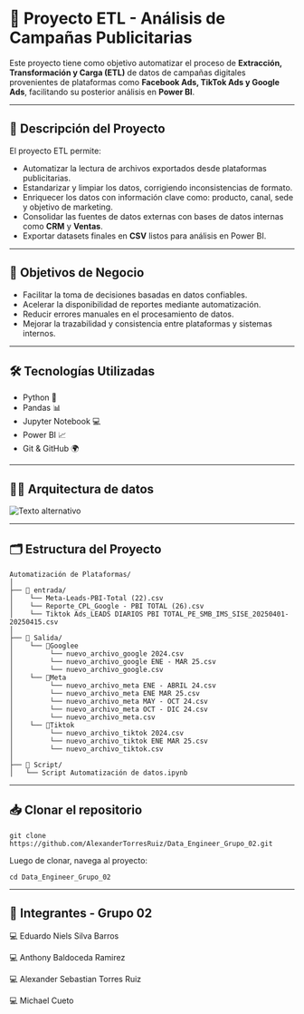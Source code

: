 # 🚀 Proyecto ETL - Análisis de Campañas Publicitarias

Este proyecto tiene como objetivo automatizar el proceso de **Extracción, Transformación y Carga (ETL)** de datos de campañas digitales provenientes de plataformas como **Facebook Ads, TikTok Ads y Google Ads**, facilitando su posterior análisis en **Power BI**.

---

## 📌 Descripción del Proyecto

El proyecto ETL permite:

- Automatizar la lectura de archivos exportados desde plataformas publicitarias.
- Estandarizar y limpiar los datos, corrigiendo inconsistencias de formato.
- Enriquecer los datos con información clave como: producto, canal, sede y objetivo de marketing.
- Consolidar las fuentes de datos externas con bases de datos internas como **CRM** y **Ventas**.
- Exportar datasets finales en **CSV** listos para análisis en Power BI.

---

## 🧠 Objetivos de Negocio

- Facilitar la toma de decisiones basadas en datos confiables.
- Acelerar la disponibilidad de reportes mediante automatización.
- Reducir errores manuales en el procesamiento de datos.
- Mejorar la trazabilidad y consistencia entre plataformas y sistemas internos.

---

## 🛠️ Tecnologías Utilizadas

- Python 🐍
- Pandas 📊
- Jupyter Notebook 💻
- Power BI 📈
- Git & GitHub 🌍

---
## 👨‍💻 Arquitectura de datos
![Texto alternativo](https://i.ibb.co/fY9xYF7V/image.jpg)

---
## 🗂️ Estructura del Proyecto
```
Automatización de Plataformas/
│
├── 📂 entrada/
│    └── Meta-Leads-PBI-Total (22).csv
│    └── Reporte_CPL_Google - PBI TOTAL (26).csv
│    └── Tiktok Ads_LEADS DIARIOS PBI TOTAL_PE_SMB_IMS_SISE_20250401-20250415.csv
│
├── 📂 Salida/
│    └── 📂Googlee
│         └── nuevo_archivo_google 2024.csv
│         └── nuevo_archivo_google ENE - MAR 25.csv
│         └── nuevo_archivo_google.csv
│    └── 📂Meta
│         └── nuevo_archivo_meta ENE - ABRIL 24.csv
│         └── nuevo_archivo_meta ENE MAR 25.csv
│         └── nuevo_archivo_meta MAY - OCT 24.csv
│         └── nuevo_archivo_meta OCT - DIC 24.csv
│         └── nuevo_archivo_meta.csv
│    └── 📂Tiktok
│         └── nuevo_archivo_tiktok 2024.csv
│         └── nuevo_archivo_tiktok ENE MAR 25.csv
│         └── nuevo_archivo_tiktok.csv
│
├── 📂 Script/
│   └── Script Automatización de datos.ipynb   
```
---
## 📥 Clonar el repositorio
```
git clone https://github.com/AlexanderTorresRuiz/Data_Engineer_Grupo_02.git
```
Luego de clonar, navega al proyecto:
```
cd Data_Engineer_Grupo_02
```

---
## 👥 Integrantes - Grupo 02

  💻 Eduardo Niels Silva Barros

  💻 Anthony Baldoceda Ramirez

  💻 Alexander Sebastian Torres Ruiz

  💻 Michael Cueto
